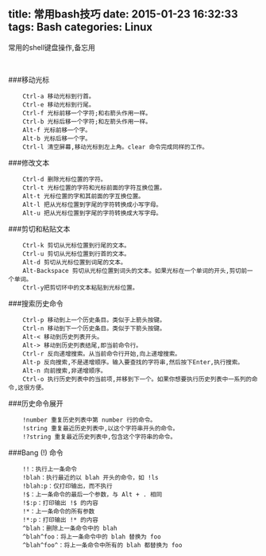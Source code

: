 title: 常用bash技巧
date: 2015-01-23 16:32:33
tags: Bash
categories: Linux
---

常用的shell键盘操作,备忘用

<!--more-->

<br/>

###移动光标
```shell
    Ctrl-a 移动光标到行首。
    Ctrl-e 移动光标到行尾。
    Ctrl-f 光标前移一个字符;和右箭头作用一样。
    Ctrl-b 光标后移一个字符;和左箭头作用一样。
    Alt-f 光标前移一个字。
    Alt-b 光标后移一个字。
    Ctrl-l 清空屏幕,移动光标到左上角。clear 命令完成同样的工作。
```

###修改文本
```shell
    Ctrl-d 删除光标位置的字符。
    Ctrl-t 光标位置的字符和光标前面的字符互换位置。
    Alt-t 光标位置的字和其前面的字互换位置。
    Alt-l 把从光标位置到字尾的字符转换成小写字母。
    Alt-u 把从光标位置到字尾的字符转换成大写字母。
```

###剪切和粘贴文本
```shell
    Ctrl-k 剪切从光标位置到行尾的文本。
    Ctrl-u 剪切从光标位置到行首的文本。
    Alt-d 剪切从光标位置到词尾的文本。
    Alt-Backspace 剪切从光标位置到词头的文本。如果光标在一个单词的开头,剪切前一个单词。
    Ctrl-y把剪切环中的文本粘贴到光标位置。
```

###搜索历史命令
```shell
    Ctrl-p 移动到上一个历史条目。类似于上箭头按键。
    Ctrl-n 移动到下一个历史条目。类似于下箭头按键。
    Alt-< 移动到历史列表开头。
    Alt-> 移动到历史列表结尾,即当前命令行。
    Ctrl-r 反向递增搜索。从当前命令行开始,向上递增搜索。
    Alt-p 反向搜索,不是递增顺序。输入要查找的字符串,然后按下Enter,执行搜索。
    Alt-n 向前搜索,非递增顺序。
    Ctrl-o 执行历史列表中的当前项,并移到下一个。如果你想要执行历史列表中一系列的命令,这很方便。
```

###历史命令展开
```shell
    !number 重复历史列表中第 number 行的命令。
    !string 重复最近历史列表中,以这个字符串开头的命令。
    !?string 重复最近历史列表中,包含这个字符串的命令。
```

###Bang (!) 命令
```shell
    !!：执行上一条命令
    !blah：执行最近的以 blah 开头的命令，如 !ls
    !blah:p：仅打印输出，而不执行
    !$：上一条命令的最后一个参数，与 Alt + . 相同
    !$:p：打印输出 !$ 的内容
    !*：上一条命令的所有参数
    !*:p：打印输出 !* 的内容
    ^blah：删除上一条命令中的 blah
    ^blah^foo：将上一条命令中的 blah 替换为 foo
    ^blah^foo^：将上一条命令中所有的 blah 都替换为 foo
```
